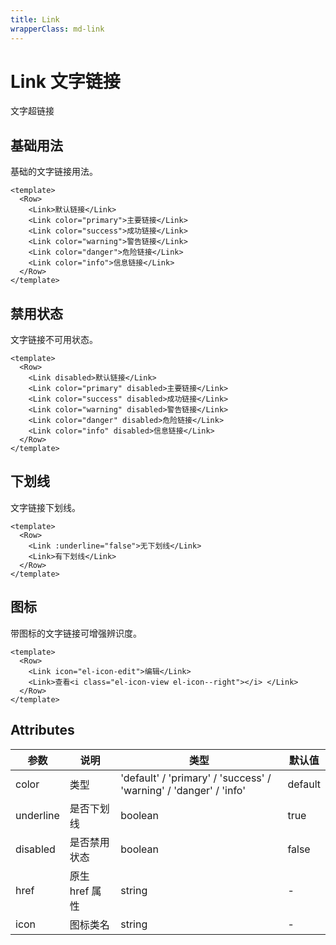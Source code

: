 ```yaml
---
title: Link
wrapperClass: md-link
---
```


# Link 文字链接

文字超链接

## 基础用法

基础的文字链接用法。

```vue demo
<template>
  <Row>
    <Link>默认链接</Link>
    <Link color="primary">主要链接</Link>
    <Link color="success">成功链接</Link>
    <Link color="warning">警告链接</Link>
    <Link color="danger">危险链接</Link>
    <Link color="info">信息链接</Link>
  </Row>
</template>
```

## 禁用状态

文字链接不可用状态。

```vue demo
<template>
  <Row>
    <Link disabled>默认链接</Link>
    <Link color="primary" disabled>主要链接</Link>
    <Link color="success" disabled>成功链接</Link>
    <Link color="warning" disabled>警告链接</Link>
    <Link color="danger" disabled>危险链接</Link>
    <Link color="info" disabled>信息链接</Link>
  </Row>
</template>
```

## 下划线

文字链接下划线。

```vue demo
<template>
  <Row>
    <Link :underline="false">无下划线</Link>
    <Link>有下划线</Link>
  </Row>
</template>
```

## 图标

带图标的文字链接可增强辨识度。

```vue demo
<template>
  <Row>
    <Link icon="el-icon-edit">编辑</Link>
    <Link>查看<i class="el-icon-view el-icon--right"></i> </Link>
  </Row>
</template>
```

## Attributes

| 参数      | 说明           | 类型                                                              | 默认值  |
| --------- | -------------- | ----------------------------------------------------------------- | ------- |
| color     | 类型           | 'default' / 'primary' / 'success' / 'warning' / 'danger' / 'info' | default |
| underline | 是否下划线     | boolean                                                           | true    |
| disabled  | 是否禁用状态   | boolean                                                           | false   |
| href      | 原生 href 属性 | string                                                            | -       |
| icon      | 图标类名       | string                                                            | -       |
